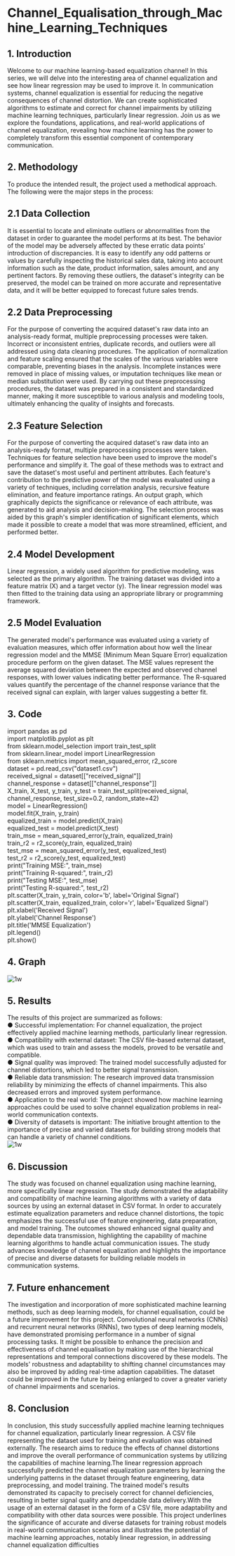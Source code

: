 # Channel_Equalisation_through_Machine_Learning_Techniques
## 1. Introduction
Welcome to our machine learning-based equalization channel! In this series, we will delve into the interesting area of channel equalization and see how linear regression may be used to improve it. In communication systems, channel equalization is essential for reducing the negative consequences of channel distortion. We can create sophisticated algorithms to estimate and correct for channel impairments by utilizing machine learning techniques, particularly linear regression. Join us as we explore the foundations, applications, and real-world applications of channel equalization, revealing how machine learning has the power to completely transform this essential component of contemporary communication.
## 2. Methodology
To produce the intended result, the project used a methodical approach. The following were the major steps in the process:
## 2.1 Data Collection
It is essential to locate and eliminate outliers or abnormalities from the dataset in order to guarantee the model performs at its best. The behavior of the model may be adversely affected by these erratic data points' introduction of discrepancies. It is easy to identify any odd patterns or values by carefully inspecting the historical sales data, taking into account information such as the date, product information, sales amount, and any pertinent factors. By removing these outliers, the dataset's integrity can be preserved, the model can be trained on more accurate and representative data, and it will be better equipped to forecast future sales trends.
## 2.2 Data Preprocessing
For the purpose of converting the acquired dataset's raw data into an analysis-ready format, multiple preprocessing processes were taken. Incorrect or inconsistent entries, duplicate records, and outliers were all addressed using data cleaning procedures. The application of normalization and feature scaling ensured that the scales of the various variables were comparable, preventing biases in the analysis. Incomplete instances were removed in place of missing values, or imputation techniques like mean or median substitution were used. By carrying out these preprocessing procedures, the dataset was prepared in a consistent and standardized manner, making it more susceptible to various analysis and modeling tools, ultimately enhancing the quality of insights and forecasts.
## 2.3 Feature Selection 
For the purpose of converting the acquired dataset's raw data into an analysis-ready format, multiple preprocessing processes were taken. Techniques for feature selection have been used to improve the model's performance and simplify it. The goal of these methods was to extract and save the dataset's most useful and pertinent attributes. Each feature's contribution to the predictive power of the model was evaluated using a variety of techniques, including correlation analysis, recursive feature elimination, and feature importance ratings. An output graph, which graphically depicts the significance or relevance of each attribute, was generated to aid analysis and decision-making. The selection process was aided by this graph's simpler identification of significant elements, which made it possible to create a model that was more streamlined, efficient, and performed better.
## 2.4 Model Development 
Linear regression, a widely used algorithm for predictive modeling, was selected as the primary algorithm. The training dataset was divided into a feature matrix (X) and a target vector (y). The linear regression model was then fitted to the training data using an appropriate library or programming framework. 
## 2.5 Model Evaluation 
The generated model's performance was evaluated using a variety of evaluation measures, which offer information about how well the linear regression model and the MMSE (Minimum Mean Square Error) equalization procedure perform on the given dataset. The MSE values represent the average squared deviation between the expected and observed channel responses, with lower values indicating better performance. The R-squared values quantify the percentage of the channel response variance that the received signal can explain, with larger values suggesting a better fit.
## 3. Code
import pandas as pd  
import matplotlib.pyplot as plt  
from sklearn.model_selection import train_test_split  
from sklearn.linear_model import LinearRegression  
from sklearn.metrics import mean_squared_error, r2_score  
dataset = pd.read_csv("dataset1.csv")  
received_signal = dataset[["received_signal"]]  
channel_response = dataset[["channel_response"]]  
X_train, X_test, y_train, y_test = train_test_split(received_signal, channel_response, test_size=0.2, random_state=42)  
model = LinearRegression()  
model.fit(X_train, y_train)  
equalized_train = model.predict(X_train)  
equalized_test = model.predict(X_test)  
train_mse = mean_squared_error(y_train, equalized_train)  
train_r2 = r2_score(y_train, equalized_train)  
test_mse = mean_squared_error(y_test, equalized_test)  
test_r2 = r2_score(y_test, equalized_test)  
print("Training MSE:", train_mse)  
print("Training R-squared:", train_r2)  
print("Testing MSE:", test_mse)  
print("Testing R-squared:", test_r2)  
plt.scatter(X_train, y_train, color='b', label='Original Signal')  
plt.scatter(X_train, equalized_train, color='r', label='Equalized Signal')  
plt.xlabel('Received Signal')  
plt.ylabel('Channel Response')  
plt.title('MMSE Equalization')  
plt.legend()  
plt.show()  
## 4. Graph
![1w](https://github.com/Advith147/Channel_Equalisation_through_Machine_Learning_Techniques/assets/109427643/15f1d729-c484-49d2-9d19-5ae3c0bc704a)
## 5. Results
The results of this project are summarized as follows:  
● Successful implementation: For channel equalization, the project effectively applied machine learning methods, particularly linear regression.  
● Compatibility with external dataset: The CSV file-based external dataset, which was used to train and assess the models, proved to be versatile and compatible.  
● Signal quality was improved: The trained model successfully adjusted for channel distortions, which led to better signal transmission.  
● Reliable data transmission: The research improved data transmission reliability by minimizing the effects of channel impairments. This also decreased errors and
improved system performance.  
● Application to the real world: The project showed how machine learning approaches could be used to solve channel equalization problems in real-world communication contexts.  
● Diversity of datasets is important: The initiative brought attention to the importance of precise and varied datasets for building strong models that can handle a variety of channel conditions.  
![1w](https://github.com/Advith147/Channel_Equalisation_through_Machine_Learning_Techniques/assets/109427643/d1e6d401-0752-4145-bd43-fe5671daca2b)
## 6. Discussion
The study was focused on channel equalization using machine learning, more specifically linear regression. The study demonstrated the adaptability and compatibility of machine learning algorithms with a variety of data sources by using an external dataset in CSV format. In order to accurately estimate equalization parameters and reduce channel distortions, the topic emphasizes the successful use of feature engineering, data preparation, and model training. The outcomes showed enhanced signal quality and dependable data transmission, highlighting the capability of machine learning algorithms to handle actual communication issues. The study advances knowledge of channel equalization and highlights the importance of precise and diverse datasets for building reliable models in communication systems.
## 7. Future enhancement
The investigation and incorporation of more sophisticated machine learning methods, such as deep learning models, for channel equalisation, could be a future improvement for this project. Convolutional neural networks (CNNs) and recurrent neural networks (RNNs), two types of deep learning models, have demonstrated promising performance in a number of signal processing tasks. It might be possible to enhance the precision and effectiveness of channel equalisation by making use of the hierarchical representations and temporal connections discovered by these models. The models' robustness and adaptability to shifting channel circumstances may also be improved by adding real-time adaption capabilities. The dataset could be improved in the future by being enlarged to cover a greater variety of channel impairments and scenarios.
## 8. Conclusion
In conclusion, this study successfully applied machine learning techniques for channel equalization, particularly linear regression. A CSV file representing the dataset used for training and evaluation was obtained externally. The research aims to reduce the effects of channel distortions and improve the overall performance of communication systems by utilizing the capabilities of machine learning.The linear regression approach successfully predicted the channel equalization parameters by learning the underlying patterns in the dataset through feature engineering, data preprocessing, and model training. The trained model's results demonstrated its capacity to precisely correct for channel deficiencies, resulting in better signal quality and dependable data delivery.With the usage of an external dataset in the form of a CSV file, more adaptability and compatibility with other data sources were possible. This project underlines the significance of accurate and diverse datasets for training robust models in real-world communication scenarios and illustrates the potential of machine learning approaches, notably linear regression, in addressing channel equalization difficulties
